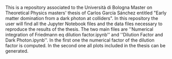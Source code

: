 This is a repository associated to the Università di Bologna Master on Theoretical Physics masters' thesis of Carlos García Sánchez entitled "Early matter domination from a dark photon at colliders". 
In this repository the user will find all the Jupyter Notebook files and the data files necessary to reproduce the results of the thesis. The two main files are ''Numerical integration of Friedmann eq dilution factor.ipynb'' 
and ''Dilution Factor and Dark Photon.ipynb''. In the first one the numerical factor of the dilution factor is computed. In the second one all plots included in the thesis can be generated. 
